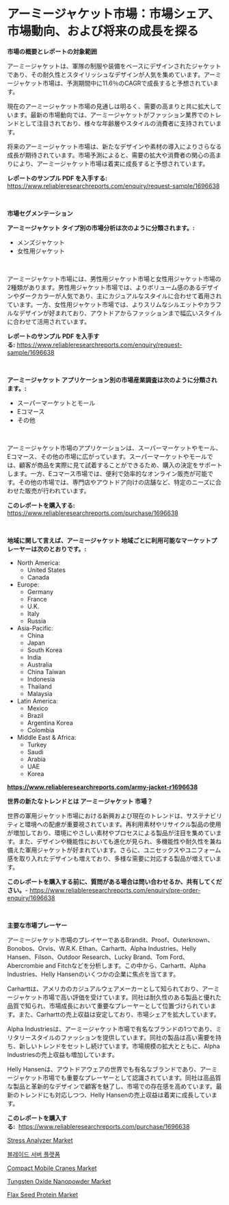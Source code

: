<p><h1>アーミージャケット市場：市場シェア、市場動向、および将来の成長を探る</h1></p><p><strong>市場の概要とレポートの対象範囲</strong></p>
<p><p>アーミージャケットは、軍隊の制服や装備をベースにデザインされたジャケットであり、その耐久性とスタイリッシュなデザインが人気を集めています。アーミージャケット市場は、予測期間中に11.6％のCAGRで成長すると予想されています。</p><p>現在のアーミージャケット市場の見通しは明るく、需要の高まりと共に拡大しています。最新の市場動向では、アーミージャケットがファッション業界でのトレンドとして注目されており、様々な年齢層やスタイルの消費者に支持されています。</p><p>将来のアーミージャケット市場は、新たなデザインや素材の導入によりさらなる成長が期待されています。市場予測によると、需要の拡大や消費者の関心の高まりにより、アーミージャケット市場は着実に成長すると予想されています。</p></p>
<p><strong>レポートのサンプル PDF を入手する:</strong> <a href="https://www.reliableresearchreports.com/enquiry/request-sample/1696638">https://www.reliableresearchreports.com/enquiry/request-sample/1696638</a></p>
<p>&nbsp;</p>
<p><strong>市場セグメンテーション</strong></p>
<p><strong>アーミージャケット タイプ別の市場分析は次のように分類されます。:</strong></p>
<p><ul><li>メンズジャケット</li><li>女性用ジャケット</li></ul></p>
<p>&nbsp;</p>
<p><p>アーミージャケット市場には、男性用ジャケット市場と女性用ジャケット市場の2種類があります。男性用ジャケット市場では、よりボリューム感のあるデザインやダークカラーが人気であり、主にカジュアルなスタイルに合わせて着用されています。一方、女性用ジャケット市場では、よりスリムなシルエットやカラフルなデザインが好まれており、アウトドアからファッションまで幅広いスタイルに合わせて活用されています。</p></p>
<p><strong>レポートのサンプル PDF を入手する:</strong>&nbsp;<a href="https://www.reliableresearchreports.com/enquiry/request-sample/1696638">https://www.reliableresearchreports.com/enquiry/request-sample/1696638</a></p>
<p>&nbsp;</p>
<p><strong> アーミージャケット アプリケーション別の市場産業調査は次のように分類されます。:</strong></p>
<p><ul><li>スーパーマーケットとモール</li><li>Eコマース</li><li>その他</li></ul></p>
<p>&nbsp;</p>
<p><p>アーミージャケット市場のアプリケーションは、スーパーマーケットやモール、Eコマース、その他の市場に広がっています。スーパーマーケットやモールでは、顧客が商品を実際に見て試着することができるため、購入の決定をサポートします。一方、Eコマース市場では、便利で効率的なオンライン販売が可能です。その他の市場では、専門店やアウトドア向けの店舗など、特定のニーズに合わせた販売が行われています。</p></p>
<p><strong>このレポートを購入する:</strong>&nbsp; <a href="https://www.reliableresearchreports.com/purchase/1696638">https://www.reliableresearchreports.com/purchase/1696638</a></p>
<p>&nbsp;</p>
<p><strong>地域に関して言えば、アーミージャケット 地域ごとに利用可能なマーケットプレーヤーは次のとおりです。:</strong></p>
<p><ul>
    <li>
        North America:
        <ul>
            <li>United States</li>
            <li>Canada</li>
        </ul>
    </li>
    <li>
        Europe:
        <ul>
            <li>Germany</li>
            <li>France</li>
            <li>U.K.</li>
            <li>Italy</li>
            <li>Russia</li>
        </ul>
    </li>
    <li>
        Asia-Pacific:
        <ul>
            <li>China</li>
            <li>Japan</li>
            <li>South Korea</li>
            <li>India</li>
            <li>Australia</li>
            <li>China Taiwan</li>
            <li>Indonesia</li>
            <li>Thailand</li>
            <li>Malaysia</li>
        </ul>
    </li>
    <li>
        Latin America:
        <ul>
            <li>Mexico</li>
            <li>Brazil</li>
            <li>Argentina Korea</li>
            <li>Colombia</li>
        </ul>
    </li>
    <li>
        Middle East & Africa:
        <ul>
            <li>Turkey</li>
            <li>Saudi</li>
            <li>Arabia</li>
            <li>UAE</li>
            <li>Korea</li>
        </ul>
    </li>
    </ul></p>
<p><strong><a href="https://www.reliableresearchreports.com/army-jacket-r1696638">https://www.reliableresearchreports.com/army-jacket-r1696638</a></strong>&nbsp;</p>
<p><strong>世界の新たなトレンドとは アーミージャケット 市場？</strong></p>
<p><p>世界の軍用ジャケット市場における新興および現在のトレンドは、サステナビリティと環境への配慮が重要視されています。再利用素材やリサイクル製品の使用が増加しており、環境にやさしい素材やプロセスによる製品が注目を集めています。また、デザインや機能性においても進化が見られ、多機能性や耐久性を兼ね備えた軍用ジャケットが好まれています。さらに、ユニセックスやユニフォーム感を取り入れたデザインも増えており、多様な需要に対応する製品が増えています。</p></p>
<p><strong>このレポートを購入する前に、質問がある場合は問い合わせるか、共有してください。</strong>- <a href="https://www.reliableresearchreports.com/enquiry/pre-order-enquiry/1696638">https://www.reliableresearchreports.com/enquiry/pre-order-enquiry/1696638</a></p>
<p>&nbsp;</p>
<p><strong>主要な市場プレーヤー</strong></p>
<p><p>アーミージャケット市場のプレイヤーであるBrandit、Proof、Outerknown、Bonobos、Orvis、W.R.K. Ethan、Carhartt、Alpha Industries、Helly Hansen、Filson、Outdoor Research、Lucky Brand、Tom Ford、Abercrombie and Fitchなどを分析します。この中から、Carhartt、Alpha Industries、Helly Hansenのいくつかの企業に焦点を当てます。</p><p>Carharttは、アメリカのカジュアルウェアメーカーとして知られており、アーミージャケット市場で高い評価を受けています。同社は耐久性のある製品と優れた品質で知られ、市場成長において重要なプレーヤーとして位置づけられています。また、Carharttの売上収益は安定しており、市場シェアを拡大しています。</p><p>Alpha Industriesは、アーミージャケット市場で有名なブランドの1つであり、ミリタリースタイルのファッションを提供しています。同社の製品は高い需要を持ち、新しいトレンドをセットし続けています。市場規模の拡大とともに、Alpha Industriesの売上収益も増加しています。</p><p>Helly Hansenは、アウトドアウェアの世界でも有名なブランドであり、アーミージャケット市場でも重要なプレーヤーとして認識されています。同社は高品質な製品と革新的なデザインで顧客を魅了し、市場での存在感を高めています。最新のトレンドにも対応しつつ、Helly Hansenの売上収益は着実に成長しています。</p></p>
<p><strong>このレポートを購入する:</strong>&nbsp;&nbsp;<a href="https://www.reliableresearchreports.com/purchase/1696638">https://www.reliableresearchreports.com/purchase/1696638</a></p>
<p><p><a href="https://github.com/gulaimolin/Market-Research-Report-List-3/blob/main/stress-analyzer-market.md">Stress Analyzer Market</a></p><p><a href="https://github.com/Madalyell456456/Market-Research-Report-List-1/blob/main/386556820573.md">블레이드 서버 플랫폼</a></p><p><a href="https://view.publitas.com/reportprime-1/compact-mobile-cranes-market-analysis-examines-its-scope-on-growth-opportunities-and-forecasted-trends-spanning-from-2024-to-2031/">Compact Mobile Cranes Market</a></p><p><a href="https://issuu.com/reportprime-2/docs/tungsten-oxide-nanopowder-market-size-2030.pptx">Tungsten Oxide Nanopowder Market</a></p><p><a href="https://issuu.com/reportprime-2/docs/flax-seed-protein-market-size-2030.pptx">Flax Seed Protein Market</a></p></p>